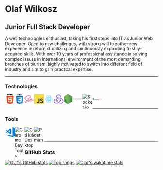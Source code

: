 # Olaf Wilkosz
## Junior Full Stack Developer

A web technologies enthusiast, taking his first steps into IT as Junior Web Developer. Open to new challenges, with strong will to gather new experience in return of utilizing and continuously expanding freshly-acquired skills. With over 10 years of professional assistance in solving complex issues in international environment of the most demanding branches of tourism, highly motivated to switch into different field of industry and aim to gain practical expertise.

---

### Technologies

<img alt="HTML5" src="https://raw.githubusercontent.com/github/explore/80688e429a7d4ef2fca1e82350fe8e3517d3494d/topics/html/html.png" width="32" align="left">
<img alt="CSS3" src="https://raw.githubusercontent.com/github/explore/80688e429a7d4ef2fca1e82350fe8e3517d3494d/topics/css/css.png" width="32" align="left">
<img alt="Sass" src="https://raw.githubusercontent.com/github/explore/80688e429a7d4ef2fca1e82350fe8e3517d3494d/topics/sass/sass.png" width="32" align="left">
<img alt="JavaScript" src="https://raw.githubusercontent.com/github/explore/80688e429a7d4ef2fca1e82350fe8e3517d3494d/topics/javascript/javascript.png" width="32" align="left">
<img alt="React" src="https://raw.githubusercontent.com/github/explore/80688e429a7d4ef2fca1e82350fe8e3517d3494d/topics/react/react.png" width="32" align="left">
<img alt="Redux" src="https://raw.githubusercontent.com/github/explore/80688e429a7d4ef2fca1e82350fe8e3517d3494d/topics/redux/redux.png" width="32" align="left">
<img alt="Node.js" src="https://raw.githubusercontent.com/github/explore/80688e429a7d4ef2fca1e82350fe8e3517d3494d/topics/nodejs/nodejs.png" width="32" align="left">
<img alt="Express" src="https://raw.githubusercontent.com/github/explore/80688e429a7d4ef2fca1e82350fe8e3517d3494d/topics/express/express.png" width="32" align="left">
<img alt="Socket.io" src="https://bestofjs.org/logos/socketio.svg" width="32" align="left">
<img alt="MongoDB" src="https://raw.githubusercontent.com/github/explore/80688e429a7d4ef2fca1e82350fe8e3517d3494d/topics/mongodb/mongodb.png" width="32" align="left">
<br>
<br>

---

### Tools

<img alt="Visual Studio Code" src="https://raw.githubusercontent.com/github/explore/80688e429a7d4ef2fca1e82350fe8e3517d3494d/topics/visual-studio-code/visual-studio-code.png" width="32" align="left">
<img alt="Chrome DevTools" src="http://mikeking.io/devtools-author/images/chrome_devtools_256px.png" width="32" align="left">
<img alt="GitHub Desktop" src="https://img.informer.com/icons_mac/png/128/450/450394.png" width="32" align="left">
<img alt="Postman" src="https://topcracked.com/wp-content/uploads/2019/06/56276.png" width="32" align="left">
<br>
<br>

---

### GitHub Stats

[![Olaf's GitHub stats](https://github-readme-stats-olaf-wilkosz.vercel.app/api?username=olaf-wilkosz&show_icons=true&theme=react&title_color=58a6ff&icon_color=58a6ff&bg_color=0d1117&border_radius=10)](https://github.com/olaf-wilkosz)
[![Top Langs](https://github-readme-stats.vercel.app/api/top-langs/?username=olaf-wilkosz)](https://github.com/olaf-wilkosz)
[![Olaf's wakatime stats](https://github-readme-stats.vercel.app/api/wakatime?username=olaf-wilkosz)](https://github.com/olaf-wilkosz)
